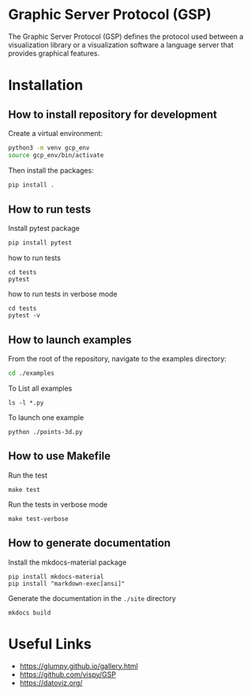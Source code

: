 
# Graphic Server Protocol (GSP)

The Graphic Server Protocol (GSP) defines the protocol used between a visualization library or a visualization software a language server that provides graphical features.

# Installation
## How to install repository for development

Create a virtual environment:

```bash
python3 -m venv gcp_env
source gcp_env/bin/activate
```

Then install the packages:

```bash
pip install .
```

## How to run tests

Install pytest package
```bash
pip install pytest
```

how to run tests
```
cd tests
pytest
```

how to run tests in verbose mode
```
cd tests
pytest -v
```

## How to launch examples

From the root of the repository, navigate to the examples directory:
```bash
cd ./examples
```

To List all examples
```
ls -l *.py
```

To launch one example
```
python ./points-3d.py
```

## How to use Makefile

Run the test
```
make test
```

Run the tests in verbose mode
```
make test-verbose
```

## How to generate documentation

Install the mkdocs-material package

```
pip install mkdocs-material
pip install "markdown-exec[ansi]"
```

Generate the documentation in the ```./site``` directory
```
mkdocs build  
```

# Useful Links
- https://glumpy.github.io/gallery.html
- https://github.com/vispy/GSP
- https://datoviz.org/